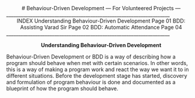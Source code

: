 <center>

<div align="center">
  # Behaviour-Driven Development                     
— For Volunteered Projects —  
</div>

</center>
____________________________________________________________________                      
<center>INDEX   
Understanding Behaviour-Driven Development               Page 01                  
BDD: Assisting Varad Sir                                 Page 02                  
BDD: Automatic Attendance                                Page 04</center>                                       
____________________________________________________________________                                           

<center>

**Understanding Behaviour-Driven Development**

</center>

Behaviour-Driven Development or BDD is a way of describing how a program should behave when met with certain scenarios. In other words, this is a way of making a program work and react the way we want it to in different situations. Before the development stage has started, discovery and formulation of program behaviour is done and documented as a blueprint of how the program should behave.
